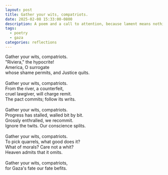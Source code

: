 ```yaml
---
layout: post
title: Gather your wits, compatriots.
date: 2025-02-08 15:33:00-0800
description: A poem and a call to attention, because lament means nothing.
tags:
  - poetry
  - gaza
categories: reflections
---
```

Gather your wits, compatriots.<br>
"Riviera," the hypocrite!<br>
America, O surrogate<br>
whose shame permits, and Justice quits.<br><br>
Gather your wits, compatriots.<br>
From the river, a counterfeit,<br>
cruel lawgiver, will charge remit.<br>
The pact commits; follow its writs.<br><br>
Gather your wits, compatriots.<br>
Progress has stalled, walled bit by bit.<br>
Grossly enthralled, we recommit.<br>
Ignore the twits. Our conscience splits.<br><br>
Gather your wits, compatriots.<br>
To pick quarrels, what good does it?<br>
What of morals? Care not a whit?<br>
Heaven admits that it omits.<br><br>
Gather your wits, compatriots,<br>
for Gaza's fate our fate befits.<br>
